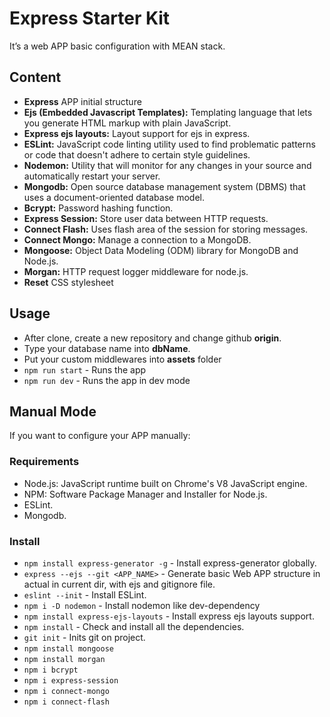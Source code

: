 # Express Starter Kit

It’s a web APP basic configuration with MEAN stack.

## Content
  - **Express** APP initial structure
  - **Ejs (Embedded Javascript Templates):** Templating language that lets you generate HTML markup with plain JavaScript.
  - **Express ejs layouts:** Layout support for ejs in express.
  - **ESLint:** JavaScript code linting utility used to find problematic patterns or code that doesn't adhere to certain style guidelines.
  - **Nodemon:** Utility that will monitor for any changes in your source and automatically restart your server.
  - **Mongodb:** Open source database management system (DBMS) that uses a document-oriented database model.
  - **Bcrypt:** Password hashing function. 
  - **Express Session:** Store user data between HTTP requests.
  - **Connect Flash:** Uses flash area of the session for storing messages.
  - **Connect Mongo:** Manage a connection to a MongoDB.
  - **Mongoose:** Object Data Modeling (ODM) library for MongoDB and Node.js.
  - **Morgan:** HTTP request logger middleware for node.js.
  - **Reset** CSS stylesheet

## Usage

  - After clone, create a new repository and change github **origin**.
  - Type your database name into **dbName**.
  - Put your custom middlewares into **assets** folder
  - `npm run start` - Runs the app
  - `npm run dev` - Runs the app in dev mode

## Manual Mode
If you want to configure your APP manually:

### Requirements
  - Node.js: JavaScript runtime built on Chrome's V8 JavaScript engine.
  - NPM: Software Package Manager and Installer for Node.js.
  - ESLint.
  - Mongodb. 

### Install

  - `npm install express-generator -g` - Install express-generator globally.
  - `express --ejs --git <APP_NAME>` - Generate basic Web APP structure in actual in current dir, with ejs and gitignore file.
  - `eslint --init` - Install ESLint.
  - `npm i -D nodemon` - Install nodemon like dev-dependency
  - `npm install express-ejs-layouts` - Install express ejs layouts support.
  - `npm install` - Check and install all the dependencies.
  - `git init` - Inits git on project.
  - `npm install mongoose`
  - `npm install morgan`
  - `npm i bcrypt`
  - `npm i express-session`
  - `npm i connect-mongo`
  - `npm i connect-flash`